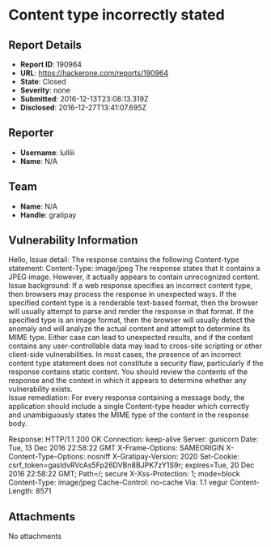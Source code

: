# Content type incorrectly stated

## Report Details
- **Report ID**: 190964
- **URL**: https://hackerone.com/reports/190964
- **State**: Closed
- **Severity**: none
- **Submitted**: 2016-12-13T23:08:13.319Z
- **Disclosed**: 2016-12-27T13:41:07.695Z

## Reporter
- **Username**: lulliii
- **Name**: N/A

## Team
- **Name**: N/A
- **Handle**: gratipay

## Vulnerability Information
Hello,
Issue detail:
The response contains the following Content-type statement:
Content-Type: image/jpeg
The response states that it contains a JPEG image. However, it actually appears to contain unrecognized content.  
Issue background:
If a web response specifies an incorrect content type, then browsers may process the response in unexpected ways. If the specified content type is a renderable text-based format, then the browser will usually attempt to parse and render the response in that format. If the specified type is an image format, then the browser will usually detect the anomaly and will analyze the actual content and attempt to determine its MIME type. Either case can lead to unexpected results, and if the content contains any user-controllable data may lead to cross-site scripting or other client-side vulnerabilities.  In most cases, the presence of an incorrect content type statement does not constitute a security flaw, particularly if the response contains static content. You should review the contents of the response and the context in which it appears to determine whether any vulnerability exists.  
Issue remediation:
For every response containing a message body, the application should include a single Content-type header which correctly and unambiguously states the MIME type of the content in the response body.  

Response:
HTTP/1.1 200 OK
Connection: keep-alive
Server: gunicorn
Date: Tue, 13 Dec 2016 22:58:22 GMT
X-Frame-Options: SAMEORIGIN
X-Content-Type-Options: nosniff
X-Gratipay-Version: 2020
Set-Cookie: csrf_token=gasIdvRVcAs5Fp26DVBn8BJPK7zY1S9r; expires=Tue, 20 Dec 2016 22:58:22 GMT; Path=/; secure
X-Xss-Protection: 1; mode=block
Content-Type: image/jpeg
Cache-Control: no-cache
Via: 1.1 vegur
Content-Length: 8571

## Attachments
No attachments
